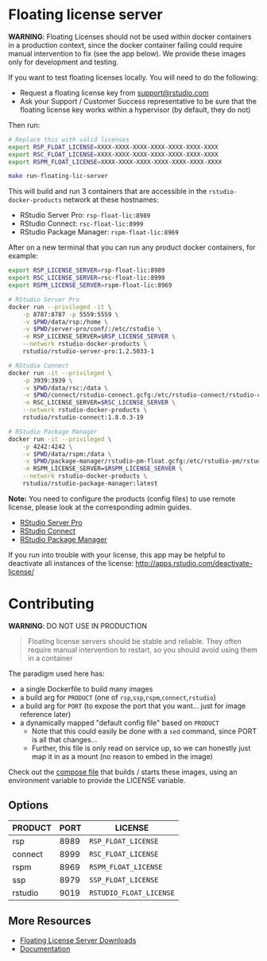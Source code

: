 # Floating license server

**WARNING**: Floating Licenses should not be used within docker containers in a production context, since the docker
container failing could require manual intervention to fix (see the app below). We provide these images only for
development and testing.

If you want to test floating licenses locally. You will need to do the following:

- Request a floating license key from support@rstudio.com
- Ask your Support / Customer Success representative to be sure that the floating license key works within a
  hypervisor (by default, they do not)

Then run:

```bash
# Replace this with valid licenses
export RSP_FLOAT_LICENSE=XXXX-XXXX-XXXX-XXXX-XXXX-XXXX-XXXX
export RSC_FLOAT_LICENSE=XXXX-XXXX-XXXX-XXXX-XXXX-XXXX-XXXX
export RSPM_FLOAT_LICENSE=XXXX-XXXX-XXXX-XXXX-XXXX-XXXX-XXXX

make run-floating-lic-server
```

This will build and run 3 containers that are accessible in the `rstudio-docker-products` network at these hostnames:

- RStudio Server Pro: `rsp-float-lic:8989`
- RStudio Connect: `rsc-float-lic:8999`
- RStudio Package Manager: `rspm-float-lic:8969`

After on a new terminal that you can run any product docker containers, for example:

```bash
export RSP_LICENSE_SERVER=rsp-float-lic:8989
export RSC_LICENSE_SERVER=rsc-float-lic:8999
export RSPM_LICENSE_SERVER=rspm-float-lic:8969

# RStudio Server Pro
docker run --privileged -it \
    -p 8787:8787 -p 5559:5559 \
    -v $PWD/data/rsp:/home \
    -v $PWD/server-pro/conf/:/etc/rstudio \
    -e RSP_LICENSE_SERVER=$RSP_LICENSE_SERVER \
    --network rstudio-docker-products \
    rstudio/rstudio-server-pro:1.2.5033-1

# RStudio Connect
docker run -it --privileged \
    -p 3939:3939 \
    -v $PWD/data/rsc:/data \
    -v $PWD/connect/rstudio-connect.gcfg:/etc/rstudio-connect/rstudio-connect.gcfg \
    -e RSC_LICENSE_SERVER=$RSC_LICENSE_SERVER \
    --network rstudio-docker-products \
    rstudio/rstudio-connect:1.8.0.3-19

# RStudio Package Manager
docker run -it --privileged \
    -p 4242:4242 \
    -v $PWD/data/rspm:/data \
    -v $PWD/package-manager/rstudio-pm-float.gcfg:/etc/rstudio-pm/rstudio-pm.gcfg \
    -e RSPM_LICENSE_SERVER=$RSPM_LICENSE_SERVER \
    --network rstudio-docker-products \
    rstudio/rstudio-package-manager:latest
```

**Note:** You need to configure the products (config files) to use remote license, please look at the corresponding admin guides.

- [RStudio Server Pro](https://docs.rstudio.com/ide/server-pro/license-management.html#floating-licensing)
- [RStudio Connect](https://docs.rstudio.com/connect/admin/licensing/#floating-licenses)
- [RStudio Package Manager](https://docs.rstudio.com/rspm/admin/licensing/#licensing-floating)

If you run into trouble with your license, this app may be helpful to deactivate all instances of the license:
http://apps.rstudio.com/deactivate-license/

# Contributing

**WARNING**: DO NOT USE IN PRODUCTION

> Floating license servers should be stable and reliable. They often require
> manual intervention to restart, so you should avoid using them in a container

The paradigm used here has:
 - a single Dockerfile to build many images
 - a build arg for `PRODUCT` (one of `rsp`,`ssp`,`rspm`,`connect`,`rstudio`)
 - a build arg for `PORT` (to expose the port that you want... just for image
   reference later)
 - a dynamically mapped "default config file" based on `PRODUCT`
     - Note that this could easily be done with a `sed` command, since PORT is
       all that changes...
     - Further, this file is only read on service up, so we can honestly just
       map it in as a mount (no reason to embed in the image)

Check out the [compose file](docker-compose.yml) that builds / starts
these images, using an environment variable to provide the LICENSE variable.

## Options

| PRODUCT | PORT | LICENSE                 |
|---------|------|-------------------------|
| rsp     | 8989 | `RSP_FLOAT_LICENSE`     |
| connect | 8999 | `RSC_FLOAT_LICENSE`     |
| rspm    | 8969 | `RSPM_FLOAT_LICENSE`    |
| ssp     | 8979 | `SSP_FLOAT_LICENSE`     |
| rstudio | 9019 | `RSTUDIO_FLOAT_LICENSE` |

## More Resources

- [Floating License Server Downloads](https://www.rstudio.com/floating-license-servers/)
- [Documentation](https://support.rstudio.com/hc/en-us/articles/115011574507-Floating-Licenses)
